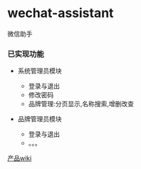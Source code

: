 # wechat-assistant
微信助手

### 已实现功能


- 系统管理员模块
    - 登录与退出
    - 修改密码
    - 品牌管理:分页显示,名称搜索,增删改查
    

- 品牌管理员模块
    - 登录与退出
    - 。。。
    
    

[产品wiki](https://github.com/jsRuner/wechat-assistant/wiki)